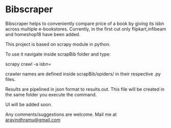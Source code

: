 Bibscraper
==========


Bibscraper helps to conveniently compare price of a book by giving its isbn across multiple e-bookstores.
Currently, in the first cut only flipkart,infibeam and homeshop18 have been added.

This project is based on scrapy module in python.

To use it navigate inside scrapBib folder and type:

scrapy crawl <crawler-name> -a isbn=<isbn no>

crawler names are defined inside scrapBib/spiders/ in their respective .py files.

Results are pipelined in  json format to results.out. This file will be created
in the same folder you execute the command.

UI will be added soon.

Any comments/suggestions are welcome. Mail me at aravindhramu@gmail.com


